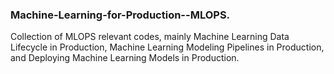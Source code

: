 ### Machine-Learning-for-Production--MLOPS.
Collection of MLOPS relevant codes, mainly 
Machine Learning Data Lifecycle in Production, Machine Learning Modeling Pipelines in Production, and 
Deploying Machine Learning Models in Production. 
